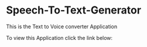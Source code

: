 # Speech-To-Text-Generator
This is the Text to Voice converter Application  

To view this Application click the link below:

